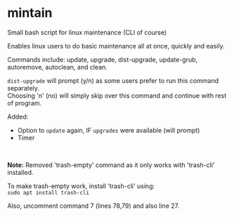# mintain
Small bash script for linux maintenance  (CLI of course)

Enables linux users to do basic maintenance all at once, quickly and easily.

Commands include: update, upgrade, dist-upgrade, update-grub, autoremove, autoclean, and clean.

`dist-upgrade` will prompt (y/n) as some users prefer to run this command separately.  
Choosing 'n' (no) will simply skip over this command and continue with rest of program.  

Added:  
  * Option to `update` again, IF `upgrades` were available (will prompt)  
  * Timer  
  
 <br>
   
   **Note:** Removed 'trash-empty' command as it only works with 'trash-cli' installed.  
     
   To make trash-empty work, install 'trash-cli' using:  
   ```sudo apt install trash-cli```    
   
   Also, uncomment command 7 (lines 78,79) and also line 27.
   
   
         
         
